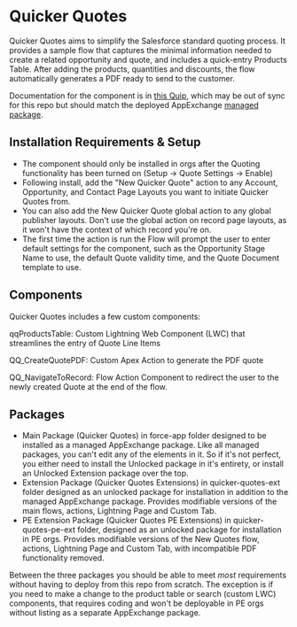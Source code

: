 # Quicker Quotes

Quicker Quotes aims to simplify the Salesforce standard quoting process.  It provides a sample flow that captures the minimal information needed to create a related opportunity and quote, and includes a quick-entry Products Table.  After adding the products, quantities and discounts, the flow automatically generates a PDF ready to send to the customer.

Documentation for the component is in [this Quip](https://salesforce.quip.com/pe2JAjaL64uk), which may be out of sync for this repo but should match the deployed AppExchange [managed package](https://appexchange.salesforce.com/appxListingDetail?listingId=84aca033-e999-491e-b484-bb01e5ef2558).


## Installation Requirements & Setup

* The component should only be installed in orgs after the Quoting functionality has been turned on (Setup -> Quote Settings -> Enable)
* Following install, add the "New Quicker Quote" action to any Account, Opportunity, and Contact Page Layouts you want to initiate Quicker Quotes from.
* You can also add the New Quicker Quote global action to any global publisher layouts. Don't use the global action on record page layouts, as it won't have the context of which record you're on.
* The first time the action is run the Flow will prompt the user to enter default settings for the component, such as the Opportunity Stage Name to use, the default Quote validity time, and the Quote Document template to use.


## Components

Quicker Quotes includes a few custom components:

qqProductsTable: Custom Lightning Web Component (LWC) that streamlines the entry of Quote Line Items

QQ_CreateQuotePDF: Custom Apex Action to generate the PDF quote

QQ_NavigateToRecord: Flow Action Component to redirect the user to the newly created Quote at the end of the flow.


## Packages

* Main Package (Quicker Quotes) in force-app folder designed to be installed as a managed AppExchange package. Like all managed packages, you can't edit any of the elements in it.  So if it's not perfect, you either need to install the Unlocked package in it's entirety, or install an Unlocked Extension package over the top.
* Extension Package (Quicker Quotes Extensions) in quicker-quotes-ext folder designed as an unlocked package for installation in addition to the managed AppExchange package.  Provides modifiable versions of the main flows, actions, Lightning Page and Custom Tab.
* PE Extension Package (Quicker Quotes PE Extensions) in quicker-quotes-pe-ext folder, designed as an unlocked package for installation in PE orgs.  Provides modifiable versions of the New Quotes flow, actions, Lightning Page and Custom Tab, with incompatible PDF functionality removed.

Between the three packages you should be able to meet *most* requirements without having to deploy from this repo from scratch. The exception is if you need to make a change to the product table or search (custom LWC) components, that requires coding and won't be deployable in PE orgs without listing as a separate AppExchange package.
